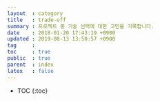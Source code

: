 ```yaml
---
layout  : category
title   : trade-off
summary : 프로젝트 중 기술 선택에 대한 고민을 기록합니다.
date    : 2018-01-20 17:43:19 +0900
updated : 2019-08-13 13:50:57 +0900
tag     : 
toc     : true
public  : true
parent  : index
latex   : false
---
```

* TOC
{:toc}
